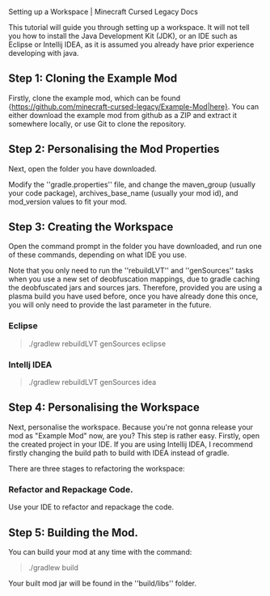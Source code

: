 Setting up a Workspace | Minecraft Cursed Legacy Docs

This tutorial will guide you through setting up a workspace. It will not tell you how to install the Java Development Kit (JDK), or an IDE such as Eclipse or Intellij IDEA, as it is assumed you already have prior experience developing with java.

## Step 1: Cloning the Example Mod

Firstly, clone the example mod, which can be found {https://github.com/minecraft-cursed-legacy/Example-Mod|here}. You can either download the example mod from github as a ZIP and extract it somewhere locally, or use Git to clone the repository.

## Step 2: Personalising the Mod Properties

Next, open the folder you have downloaded. 

Modify the ''gradle.properties'' file, and change the maven_group (usually your code package), archives_base_name (usually your mod id), and mod_version values to fit your mod.

## Step 3: Creating the Workspace

Open the command prompt in the folder you have downloaded, and run one of these commands, depending on what IDE you use.

Note that you only need to run the ''rebuildLVT'' and ''genSources'' tasks when you use a new set of deobfuscation mappings, due to gradle caching the deobfuscated jars and sources jars. Therefore, provided you are using a plasma build you have used before, once you have already done this once, you will only need to provide the last parameter in the future.

### Eclipse


> ./gradlew rebuildLVT genSources eclipse


### Intellj IDEA


> ./gradlew rebuildLVT genSources idea

## Step 4: Personalising the Workspace

Next, personalise the workspace. Because you're not gonna release your mod as "Example Mod" now, are you? This step is rather easy. Firstly, open the created project in your IDE. If you are using Intellij IDEA, I recommend firstly changing the build path to build with IDEA instead of gradle.

There are three stages to refactoring the workspace:

### Refactor and Repackage Code.

Use your IDE to refactor and repackage the code.

## Step 5: Building the Mod.

You can build your mod at any time with the command:


> ./gradlew build


Your built mod jar will be found in the ''build/libs'' folder.
